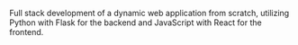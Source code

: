 Full stack development of a dynamic web application from scratch, utilizing Python with Flask for the backend and JavaScript with React for the frontend.
